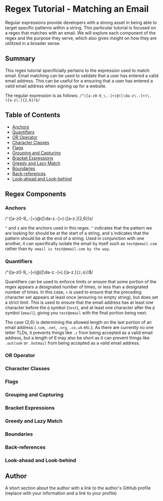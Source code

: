 # Regex Tutorial - Matching an Email

Regular expressions provide developers with a strong asset in being able to target specific patterns within a string. This particular tutorial is focused on a regex that matches with an email. We will explore each component of the regex and the purpose they serve, which also gives insight on how they are utilitzed in a broader sense.

## Summary

This regex tutorial specificially pertains to the expression used to match email. Email matching can be used to validate that a user has entered a valid email address. This can be useful for a ensuring that a user has entered a valid email address when signing up for a website. 

The regular expression is as follows: 
`/^([a-z0-9_\.-]+)@([\da-z\.-]+)\.([a-z\.]{2,6})$/`

## Table of Contents

- [Anchors](#anchors)
- [Quantifiers](#quantifiers)
- [OR Operator](#or-operator)
- [Character Classes](#character-classes)
- [Flags](#flags)
- [Grouping and Capturing](#grouping-and-capturing)
- [Bracket Expressions](#bracket-expressions)
- [Greedy and Lazy Match](#greedy-and-lazy-match)
- [Boundaries](#boundaries)
- [Back-references](#back-references)
- [Look-ahead and Look-behind](#look-ahead-and-look-behind)

## Regex Components

### Anchors

/`^`([a-z0-9_\.-]+)@([\da-z\.-]+)\.([a-z\.]{2,6})`$`/

`^` and `$` are the anchors used in this regex. `^` indicates that the pattern we are looking for should be at the start of a string, and `$` indicates that the pattern should be at the end of a string. Used in conjunction with one another, it can specifically isolate the email by itself such as `test@email.com` rather than `My email is test@email.com by the way`.


### Quantifiers

/^([a-z0-9_\.-]`+`)@([\da-z\.-]`+`)\.([a-z\.]`{2,6}`)$/

Quantifiers can be used to enforce limits or ensure that some portion of the regex appears a designated number of times, or less than a designated number of times. In this case, `+` is used to ensure that the preceding character set appears at least once (ensuring no empty string), but does set a strict limit. This is used to ensure that the email address has at least one character before the `@` symbol (`test`), and at least one character after the `@` symbol (`email`), giving you `test@email` with the final portion being next. 

The case {2,6} is determining the allowed length on the last portion of an email address (`.com`, `.net`, `.org`, `.co.uk` etc.). As there are currently no one letter TLDs, it prevents things like `.c` from being accepted as a valid email address, but a length of 6 may also be short as it can prevent things like `.outlook` or `.hotmail` from being accepted as a valid email address.

### OR Operator

### Character Classes

### Flags

### Grouping and Capturing

### Bracket Expressions

### Greedy and Lazy Match

### Boundaries

### Back-references

### Look-ahead and Look-behind

## Author

A short section about the author with a link to the author's GitHub profile (replace with your information and a link to your profile)
